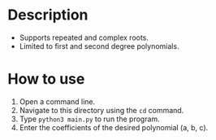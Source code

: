 # Description

- Supports repeated and complex roots.
- Limited to first and second degree polynomials.

# How to use

1. Open a command line.
2. Navigate to this directory using the ```cd``` command.
3. Type ```python3 main.py``` to run the program.
4. Enter the coefficients of the desired polynomial (a, b, c).